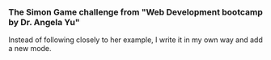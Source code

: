 ### The Simon Game challenge from "Web Development bootcamp by Dr. Angela Yu"

Instead of following closely to her example, I write it in my own way and add a new mode.
